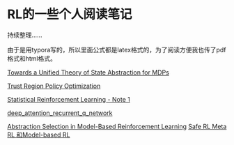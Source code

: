 # RL的一些个人阅读笔记

持续整理……

由于是用typora写的，所以里面公式都是latex格式的，为了阅读方便我也传了pdf格式和html格式。




[Towards a Unified Theory of State Abstraction for MDPs](https://github.com/zanghyu/RL_note/blob/master/Towards%20a%20Unified%20Theory%20of%20State%20Abstraction%20for%20MDPs.md)

[Trust Region Policy Optimization](https://github.com/zanghyu/RL_note/blob/master/Trust%20Region%20Policy%20Optimization.md)

[Statistical Reinforcement Learning - Note 1](https://github.com/zanghyu/RL_note/blob/master/pdf/Statistical%20Reinforcement%20Learning%20%20%20%20%20%20-%20%20Note%201.pdf)

[deep_attention_recurrent_q_network](https://github.com/zanghyu/RL_note/blob/master/pdf/deep_attention_recurrent_q_network_note.pdf)

[Abstraction Selection in Model-Based Reinforcement Learning](https://github.com/zanghyu/RL_note/blob/master/markdown/Abstraction%20Selection%20in%20Model-Based%20Reinforcement%20Learning.md)
[Safe RL Meta RL 和Model-based RL](https://github.com/zanghyu/RL_note/blob/master/markdown/Safe%20RL%20Meta%20RL%20%E5%92%8CModel-based%20RL.md)